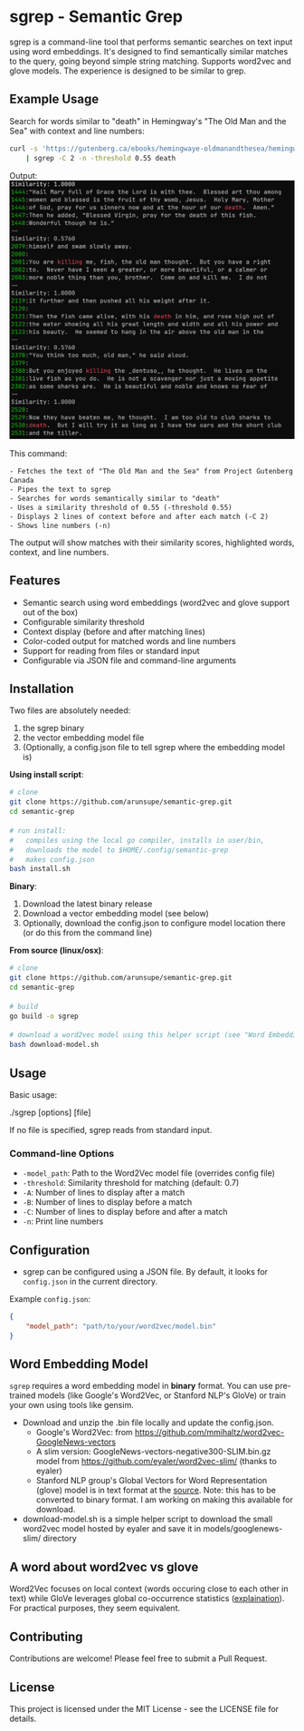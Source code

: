 # sgrep - Semantic Grep

sgrep is a command-line tool that performs semantic searches on text input using word embeddings. It's designed to find semantically similar matches to the query, going beyond simple string matching. Supports word2vec and glove models. The experience is designed to be similar to grep. 

## Example Usage

Search for words similar to "death" in Hemingway's "The Old Man and the Sea" with context and line numbers:

```bash
curl -s 'https://gutenberg.ca/ebooks/hemingwaye-oldmanandthesea/hemingwaye-oldmanandthesea-00-t.txt' \
    | sgrep -C 2 -n -threshold 0.55 death
```

Output:
![alt text](demo/image.png)

This command:

    - Fetches the text of "The Old Man and the Sea" from Project Gutenberg Canada
    - Pipes the text to sgrep
    - Searches for words semantically similar to "death"
    - Uses a similarity threshold of 0.55 (-threshold 0.55)
    - Displays 2 lines of context before and after each match (-C 2)
    - Shows line numbers (-n)

The output will show matches with their similarity scores, highlighted words, context, and line numbers.

## Features

- Semantic search using word embeddings (word2vec and glove support out of the box)
- Configurable similarity threshold
- Context display (before and after matching lines)
- Color-coded output for matched words and line numbers
- Support for reading from files or standard input
- Configurable via JSON file and command-line arguments

## Installation

Two files are absolutely needed: 
1. the sgrep binary
2. the vector embedding model file
3. (Optionally, a config.json file to tell sgrep where the embedding model is)

**Using install script**:

```bash
# clone
git clone https://github.com/arunsupe/semantic-grep.git
cd semantic-grep

# run install:
#   compiles using the local go compiler, installs in user/bin, 
#   downloads the model to $HOME/.config/semantic-grep
#   makes config.json
bash install.sh
``` 
**Binary**:

1. Download the latest binary release
2. Download a vector embedding model (see below)
3. Optionally, download the config.json to configure model location there (or do this from the command line)

**From source (linux/osx)**:

```bash
# clone
git clone https://github.com/arunsupe/semantic-grep.git
cd semantic-grep

# build
go build -o sgrep

# download a word2vec model using this helper script (see "Word Embedding Model" below)
bash download-model.sh
```

## Usage

Basic usage:

./sgrep [options] <query> [file]

If no file is specified, sgrep reads from standard input.

### Command-line Options

- `-model_path`: Path to the Word2Vec model file (overrides config file)
- `-threshold`: Similarity threshold for matching (default: 0.7)
- `-A`: Number of lines to display after a match
- `-B`: Number of lines to display before a match
- `-C`: Number of lines to display before and after a match
- `-n`: Print line numbers

## Configuration

- sgrep can be configured using a JSON file. By default, it looks for `config.json` in the current directory.

Example `config.json`:

```json
{
    "model_path": "path/to/your/word2vec/model.bin"
}
```

## Word Embedding Model
`sgrep` requires a word embedding model in __binary__ format. You can use pre-trained models (like Google's Word2Vec, or Stanford NLP's GloVe) or train your own using tools like gensim. 
- Download and unzip the .bin file locally and update the config.json.
    - Google's Word2Vec: from https://github.com/mmihaltz/word2vec-GoogleNews-vectors
    - A slim version: GoogleNews-vectors-negative300-SLIM.bin.gz model from https://github.com/eyaler/word2vec-slim/ (thanks to eyaler)
    - Stanford NLP group's Global Vectors for Word Representation (glove) model is in text format at the [source](https://nlp.stanford.edu/projects/glove/). Note: this has to be converted to binary format. I am working on making this available for download. 
- download-model.sh is a simple helper script to download the small word2vec model hosted by eyaler and save it in models/googlenews-slim/ directory


## A word about word2vec vs glove
Word2Vec focuses on local context (words occuring close to each other in text) while GloVe leverages global co-occurrence statistics ([explaination](https://machinelearninginterview.com/topics/natural-language-processing/what-is-the-difference-between-word2vec-and-glove/)). For practical purposes, they seem equivalent.


## Contributing
Contributions are welcome! Please feel free to submit a Pull Request.

## License
This project is licensed under the MIT License - see the LICENSE file for details.